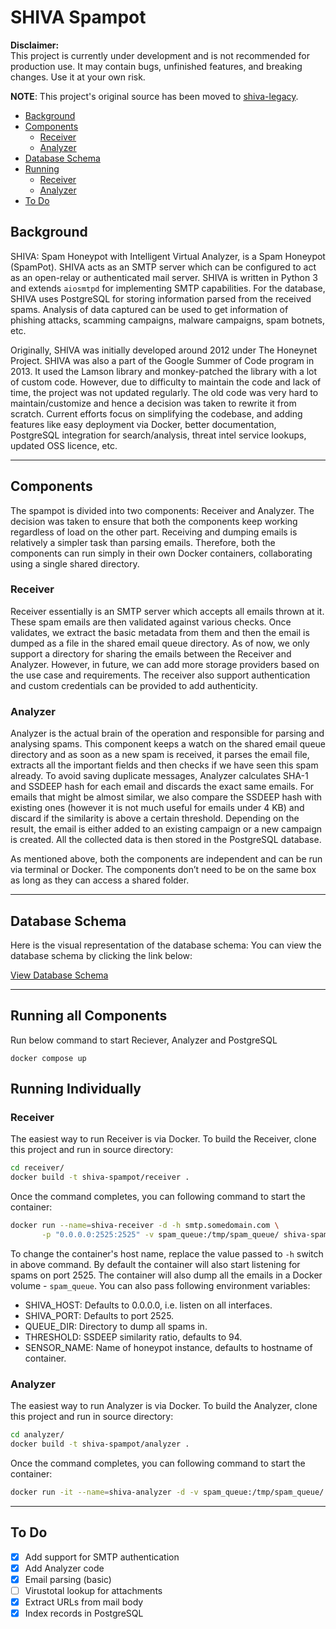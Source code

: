 # SHIVA Spampot

**Disclaimer:**  
This project is currently under development and is not recommended for production use. It may contain bugs, unfinished features, and breaking changes. Use it at your own risk.

**NOTE**: This project's original source has been moved to
[shiva-legacy](https://github.com/shiva-spampot/shiva-legacy).

- [Background](#background)
- [Components](#components)
  - [Receiver](#receiver)
  - [Analyzer](#analyzer)
- [Database Schema](#database-schema)
- [Running](#running)
  - [Receiver](#receiver-1)
  - [Analyzer](#analyzer-1)
- [To Do](#to-do)

## Background

SHIVA: Spam Honeypot with Intelligent Virtual Analyzer, is a Spam Honeypot (SpamPot). SHIVA acts as an SMTP server which can be configured to act as an open-relay or authenticated mail server. SHIVA is written in Python 3 and extends `aiosmtpd` for implementing SMTP capabilities. For the database, SHIVA uses PostgreSQL for storing information parsed from the received spams. Analysis of data captured can be used to get information of phishing attacks, scamming campaigns, malware campaigns, spam botnets, etc.

Originally, SHIVA was initially developed around 2012 under The Honeynet Project. SHIVA was also a part of the Google Summer of Code program in 2013. It used the Lamson library and monkey-patched the library with a lot of custom code. However, due to difficulty to maintain the code and lack of time, the project was not updated regularly. The old code was very hard to maintain/customize and hence a decision was taken to rewrite it from scratch. Current efforts focus on simplifying the codebase, and adding features like easy deployment via Docker, better documentation, PostgreSQL integration for search/analysis, threat intel service lookups, updated OSS licence, etc.

---

## Components

The spampot is divided into two components: Receiver and Analyzer. The decision was taken to ensure that both the components keep working regardless of load on the other part. Receiving and dumping emails is relatively a simpler task than parsing emails. Therefore, both the components can run simply in their own Docker containers, collaborating using a single shared directory.

### Receiver

Receiver essentially is an SMTP server which accepts all emails thrown at it. These spam emails are then validated against various checks. Once validates, we extract the basic metadata from them and then the email is dumped as a file in the shared email queue directory. As of now, we only support a directory for sharing the emails between the Receiver and Analyzer. However, in future, we can add more storage providers based on the use case and requirements. The receiver also support authentication and custom credentials can be provided to add authenticity.


### Analyzer

Analyzer is the actual brain of the operation and responsible for parsing and analysing spams. This component keeps a watch on the shared email queue directory and as soon as a new spam is received, it parses the email file, extracts all the important fields and then checks if we have seen this spam already. To avoid saving duplicate messages, Analyzer calculates SHA-1 and SSDEEP hash for each email and discards the exact same emails. For emails that might be almost similar, we also compare the SSDEEP hash with existing ones (however it is not much useful for emails under 4 KB) and discard if the similarity is above a certain threshold. Depending on the result, the email is either added to an existing campaign or a new campaign is created. All the collected data is then stored in the PostgreSQL database.


As mentioned above, both the components are independent and can be run via terminal or Docker. The components don’t need to be on the same box as long as they can access a shared folder.

---

## Database Schema

Here is the visual representation of the database schema:
You can view the database schema by clicking the link below:

[View Database Schema](images/Shiva-Schema.png)

---

## Running all Components

Run below command to start Reciever, Analyzer and PostgreSQL

```shell
docker compose up
```

## Running Individually

### Receiver

The easiest way to run Receiver is via Docker. To build the Receiver, clone this project and run in source directory:

```bash
cd receiver/
docker build -t shiva-spampot/receiver .
```

Once the command completes, you can following command to start the container:

```bash
docker run --name=shiva-receiver -d -h smtp.somedomain.com \
       -p "0.0.0.0:2525:2525" -v spam_queue:/tmp/spam_queue/ shiva-spampot/receiver
```

To change the container's host name, replace the value passed to `-h` switch in above command. By default the container will also start listening for spams on port 2525. The container will also dump all the emails in a Docker volume - `spam_queue`. You can also pass following environment variables:

- SHIVA_HOST: Defaults to 0.0.0.0, i.e. listen on all interfaces.
- SHIVA_PORT: Defaults to port 2525.
- QUEUE_DIR: Directory to dump all spams in.
- THRESHOLD: SSDEEP similarity ratio, defaults to 94.
- SENSOR_NAME: Name of honeypot instance, defaults to hostname of container.

### Analyzer

The easiest way to run Analyzer is via Docker. To build the Analyzer, clone this project and run in source directory:

```bash
cd analyzer/
docker build -t shiva-spampot/analyzer .
```

Once the command completes, you can following command to start the container:

```bash
docker run -it --name=shiva-analyzer -d -v spam_queue:/tmp/spam_queue/ shiva-spampot/analyzer
```

---

## To Do

- [x] Add support for SMTP authentication
- [x] Add Analyzer code
- [x] Email parsing (basic)
- [ ] Virustotal lookup for attachments
- [x] Extract URLs from mail body
- [x] Index records in PostgreSQL
